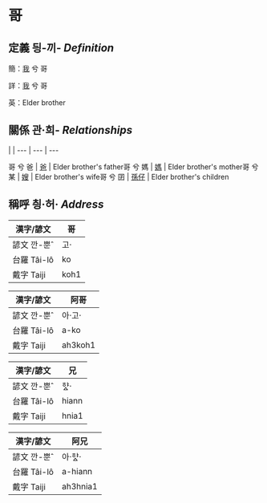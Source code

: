 # 哥
## 定義 딍-끼- _Definition_
簡：[我](member1.md) 兮 哥

詳：[我](member1.md) 兮 哥

英：Elder brother

## 關係 관·희- _Relationships_

 | | 
--- | --- | --- 


哥 兮 爸 | [爸](member2.md) | Elder brother's father哥 兮 媽 | [媽](member3.md) | Elder brother's mother哥 兮 某 | [嫂](member21.md) | Elder brother's wife哥 兮 囝 | [孫仔](member22.md) | Elder brother's children

## 稱呼 칑·허· _Address_

漢字/諺文 | 哥
--- | ---
諺文 깐-뿐ˆ | 고·
台羅 Tâi-lô | ko
戴字 Taiji | koh1


漢字/諺文 | 阿哥
--- | ---
諺文 깐-뿐ˆ | 아·고·
台羅 Tâi-lô | a-ko
戴字 Taiji | ah3koh1


漢字/諺文 | 兄
--- | ---
諺文 깐-뿐ˆ | 햐ᇫ·
台羅 Tâi-lô | hiann
戴字 Taiji | hnia1


漢字/諺文 | 阿兄
--- | ---
諺文 깐-뿐ˆ | 아·햐ᇫ·
台羅 Tâi-lô | a-hiann
戴字 Taiji | ah3hnia1


